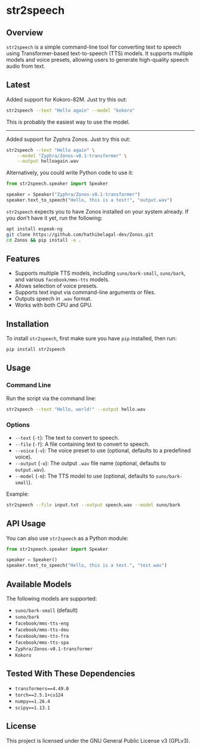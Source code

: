 # str2speech

## Overview
`str2speech` is a simple command-line tool for converting text to speech using Transformer-based text-to-speech (TTS) models. It supports multiple models and voice presets, allowing users to generate high-quality speech audio from text.

## Latest

Added support for Kokoro-82M. Just try this out:

```bash
str2speech --text "Hello again" --model "kokoro"
```

This is probably the easiest way to use the model.

---

Added support for Zyphra Zonos. Just try this out:

```bash
str2speech --text "Hello again" \
    --model "Zyphra/Zonos-v0.1-transformer" \
    --output helloagain.wav
```

Alternatively, you could write Python code to use it:

```python
from str2speech.speaker import Speaker

speaker = Speaker("Zyphra/Zonos-v0.1-transformer")
speaker.text_to_speech("Hello, this is a test!", "output.wav")
```

`str2speech` expects you to have Zonos installed on your system already.
If you don't have it yet, run the following:

```bash
apt install espeak-ng
git clone https://github.com/hathibelagal-dev/Zonos.git
cd Zonos && pip install -e .
```

## Features
- Supports multiple TTS models, including `suno/bark-small`, `suno/bark`, and various `facebook/mms-tts` models.
- Allows selection of voice presets.
- Supports text input via command-line arguments or files.
- Outputs speech in `.wav` format.
- Works with both CPU and GPU.

## Installation

To install `str2speech`, first make sure you have `pip` installed, then run:

```sh
pip install str2speech
```

## Usage

### Command Line
Run the script via the command line:

```sh
str2speech --text "Hello, world!" --output hello.wav
```

### Options
- `--text` (`-t`): The text to convert to speech.
- `--file` (`-f`): A file containing text to convert to speech.
- `--voice` (`-v`): The voice preset to use (optional, defaults to a predefined voice).
- `--output` (`-o`): The output `.wav` file name (optional, defaults to `output.wav`).
- `--model` (`-m`): The TTS model to use (optional, defaults to `suno/bark-small`).

Example:
```sh
str2speech --file input.txt --output speech.wav --model suno/bark
```

## API Usage

You can also use `str2speech` as a Python module:

```python
from str2speech.speaker import Speaker

speaker = Speaker()
speaker.text_to_speech("Hello, this is a test.", "test.wav")
```

## Available Models

The following models are supported:
- `suno/bark-small` (default)
- `suno/bark`
- `facebook/mms-tts-eng`
- `facebook/mms-tts-deu`
- `facebook/mms-tts-fra`
- `facebook/mms-tts-spa`
- `Zyphra/Zonos-v0.1-transformer`
- `Kokoro`

## Tested With These Dependencies
- `transformers==4.49.0`
- `torch==2.5.1+cu124`
- `numpy==1.26.4`
- `scipy==1.13.1`

## License
This project is licensed under the GNU General Public License v3 (GPLv3).